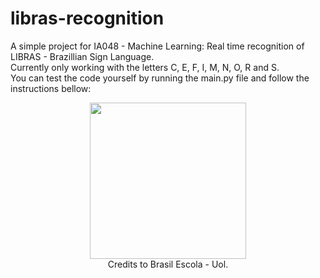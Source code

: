 # libras-recognition
 A simple project for IA048 - Machine Learning: Real time recognition of LIBRAS - Brazillian Sign Language.<br/>
 Currently only working with the letters C, E, F, I, M, N, O, R and S.<br/>
 You can test the code yourself by running the main.py file and follow the instructions bellow: <br/>
<p align="center">
<img src="https://s1.static.brasilescola.uol.com.br/img/2019/09/alfabeto.png" width="250" height="250"><br/>
Credits to Brasil Escola - Uol.
</p>
